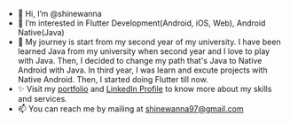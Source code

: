- 👋 Hi, I’m @shinewanna
- 👀 I’m interested in Flutter Development(Android, iOS, Web), Android Native(Java)
- 💞️ My journey is start from my second year of my university. I have been learned Java from my university when second year and I love to play with Java. Then, I decided to change my path that's Java to Native Android with Java. In third year, I was learn and excute projects with Native Android. Then, I started doing Flutter till now.
- ✨ Visit my [portfolio](https://shinewanna.github.io/portfolio/#/) and [LinkedIn Profile](https://www.linkedin.com/in/shine-wanna-409803225/) to know more about my skills and services.
- 📫 You can reach me by mailing at shinewanna97@gmail.com


<!---
shinewanna/shinewanna is a ✨ special ✨ repository because its `README.md` (this file) appears on your GitHub profile.
You can click the Preview link to take a look at your changes.
--->
